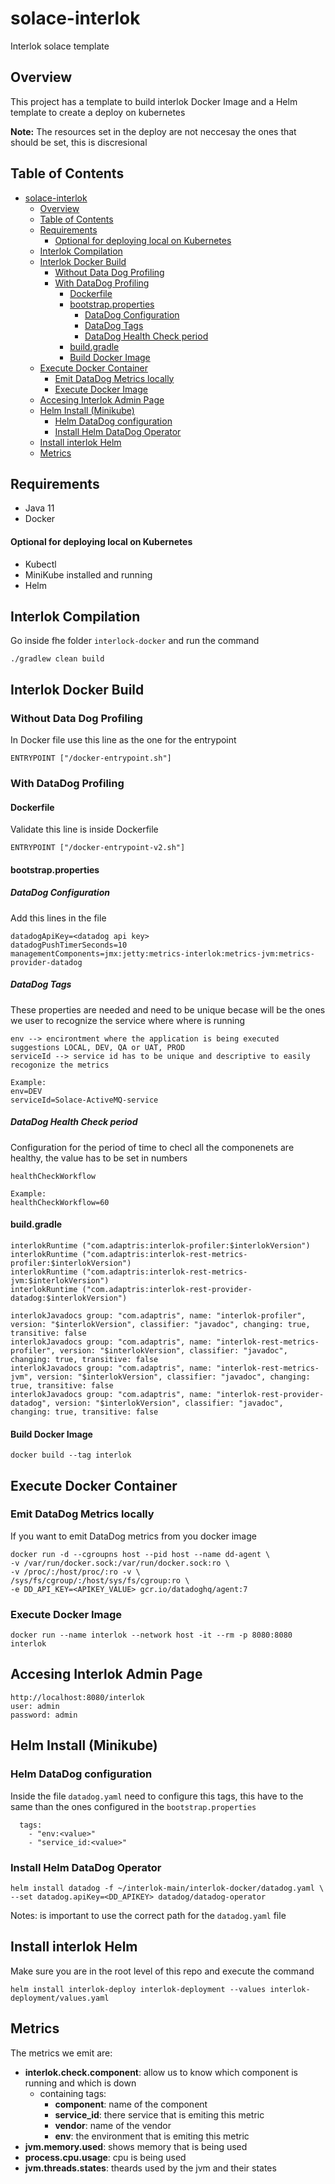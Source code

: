 # solace-interlok
Interlok solace template

## Overview
This project has a template to build interlok Docker Image and a Helm template to create a deploy on kubernetes

**Note:** The resources set in the deploy are not neccesay the ones that should be set, this is discresional

## Table of Contents
- [solace-interlok](#solace-interlok)
  - [Overview](#overview)
  - [Table of Contents](#table-of-contents)
  - [Requirements](#requirements)
      - [Optional for deploying local on Kubernetes](#optional-for-deploying-local-on-kubernetes)
  - [Interlok Compilation](#interlok-compilation)
  - [Interlok Docker Build](#interlok-docker-build)
    - [Without Data Dog Profiling](#without-data-dog-profiling)
    - [With DataDog Profiling](#with-datadog-profiling)
      - [Dockerfile](#dockerfile)
      - [bootstrap.properties](#bootstrapproperties)
        - [DataDog Configuration](#datadog-configuration)
        - [DataDog Tags](#datadog-tags)
        - [DataDog Health Check period](#datadog-health-check-period)
      - [build.gradle](#buildgradle)
      - [Build Docker Image](#build-docker-image)
  - [Execute Docker Container](#execute-docker-container)
    - [Emit DataDog Metrics locally](#emit-datadog-metrics-locally)
    - [Execute Docker Image](#execute-docker-image)
  - [Accesing Interlok Admin Page](#accesing-interlok-admin-page)
  - [Helm Install (Minikube)](#helm-install-minikube)
    - [Helm DataDog configuration](#helm-datadog-configuration)
    - [Install Helm DataDog Operator](#install-helm-datadog-operator)
  - [Install interlok Helm](#install-interlok-helm)
  - [Metrics](#metrics)

## Requirements
- Java 11
- Docker
#### Optional for deploying local on Kubernetes
- Kubectl
- MiniKube installed and running
- Helm

## Interlok Compilation
Go inside fhe folder `interlock-docker` and run the command
```
./gradlew clean build
```

## Interlok Docker Build
### Without Data Dog Profiling
In Docker file use this line as the one for the entrypoint
```
ENTRYPOINT ["/docker-entrypoint.sh"]
```

### With DataDog Profiling
#### Dockerfile
Validate this line is inside Dockerfile
```
ENTRYPOINT ["/docker-entrypoint-v2.sh"]
```
#### bootstrap.properties

##### DataDog Configuration
Add this lines in the file
```
datadogApiKey=<datadog api key>
datadogPushTimerSeconds=10
managementComponents=jmx:jetty:metrics-interlok:metrics-jvm:metrics-provider-datadog
```

##### DataDog Tags
These properties are needed and need to be unique becase will be the ones we user to recognize the service where where is running
```
env --> encirontment where the application is being executed suggestions LOCAL, DEV, QA or UAT, PROD
serviceId --> service id has to be unique and descriptive to easily recogonize the metrics

Example:
env=DEV
serviceId=Solace-ActiveMQ-service
```

##### DataDog Health Check period
Configuration for the period of time to checl all the componenets are healthy, the value has to be set in numbers
```
healthCheckWorkflow

Example:
healthCheckWorkflow=60
```


#### build.gradle
```
interlokRuntime ("com.adaptris:interlok-profiler:$interlokVersion")
interlokRuntime ("com.adaptris:interlok-rest-metrics-profiler:$interlokVersion")
interlokRuntime ("com.adaptris:interlok-rest-metrics-jvm:$interlokVersion")
interlokRuntime ("com.adaptris:interlok-rest-provider-datadog:$interlokVersion")

interlokJavadocs group: "com.adaptris", name: "interlok-profiler", version: "$interlokVersion", classifier: "javadoc", changing: true, transitive: false
interlokJavadocs group: "com.adaptris", name: "interlok-rest-metrics-profiler", version: "$interlokVersion", classifier: "javadoc", changing: true, transitive: false
interlokJavadocs group: "com.adaptris", name: "interlok-rest-metrics-jvm", version: "$interlokVersion", classifier: "javadoc", changing: true, transitive: false
interlokJavadocs group: "com.adaptris", name: "interlok-rest-provider-datadog", version: "$interlokVersion", classifier: "javadoc", changing: true, transitive: false
```

#### Build Docker Image
```
docker build --tag interlok 
```

## Execute Docker Container
### Emit DataDog Metrics locally
If you want to emit DataDog metrics from you docker image
```
docker run -d --cgroupns host --pid host --name dd-agent \
-v /var/run/docker.sock:/var/run/docker.sock:ro \
-v /proc/:/host/proc/:ro -v \
/sys/fs/cgroup/:/host/sys/fs/cgroup:ro \
-e DD_API_KEY=<APIKEY_VALUE> gcr.io/datadoghq/agent:7
```

### Execute Docker Image
```
docker run --name interlok --network host -it --rm -p 8080:8080 interlok
```

## Accesing Interlok Admin Page
```
http://localhost:8080/interlok
user: admin
password: admin
```

## Helm Install (Minikube)

### Helm DataDog configuration
Inside the file `datadog.yaml` need to configure this tags, this have to the same than the ones configured in the `bootstrap.properties` 
```
  tags:
    - "env:<value>"
    - "service_id:<value>"
```

### Install Helm DataDog Operator
```
helm install datadog -f ~/interlok-main/interlok-docker/datadog.yaml \
--set datadog.apiKey=<DD_APIKEY> datadog/datadog-operator
```
Notes: is important to use the correct path for the `datadog.yaml` file 

## Install interlok Helm
Make sure you are in the root level of this repo and execute the command
```
helm install interlok-deploy interlok-deployment --values interlok-deployment/values.yaml
```

## Metrics
The metrics we emit are:

- **interlok.check.component**: allow us to know which component is running and which is down
  - containing tags:
    - **component**:  name of the component
    - **service_id**: there service that is emiting this metric
    - **vendor**: name of the vendor
    - **env**: the environment that is emiting this metric
- **jvm.memory.used**: shows memory that is being used
- **process.cpu.usage**: cpu is being used
- **jvm.threads.states**: theards used by the jvm and their states